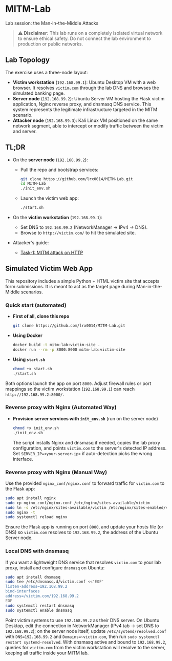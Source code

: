 # MITM-Lab
Lab session: the Man-in-the-Middle Attacks

> **⚠️ Disclaimer:** This lab runs on a completely isolated virtual network to ensure ethical safety. Do not connect the lab environment to production or public networks.

## Lab Topology

The exercise uses a three-node layout:

- **Victim workstation** (`192.168.99.1`): Ubuntu Desktop VM with a web browser. It resolves `victim.com` through the lab DNS and browses the simulated banking page.
- **Server node** (`192.168.99.2`): Ubuntu Server VM hosting the Flask victim application, Nginx reverse proxy, and dnsmasq DNS service. This system represents the legitimate infrastructure targeted in the MITM scenario.
- **Attacker node** (`192.168.99.3`): Kali Linux VM positioned on the same network segment, able to intercept or modify traffic between the victim and server.

## TL;DR

- On the **server node** (`192.168.99.2`):
  - Pull the repo and bootstrap services:
    ```bash
    git clone https://github.com/lrx0014/MITM-Lab.git
    cd MITM-Lab
    ./init_env.sh
    ```
  - Launch the victim web app:
    ```bash
    ./start.sh
    ```
- On the **victim workstation** (`192.168.99.1`):
  - Set DNS to `192.168.99.2` (NetworkManager → IPv4 → DNS).
  - Browse to `http://victim.com/` to hit the simulated site.

- Attacker's guide:
  - [Task-1: MITM attack on HTTP](./attack_guide/MITM_HTTP.md)

## Simulated Victim Web App

This repository includes a simple Python + HTML victim site that accepts form submissions. It is meant to act as the target page during Man-in-the-Middle scenarios.

### Quick start (automated)

- **First of all, clone this repo**

  ```bash
  git clone https://github.com/lrx0014/MITM-Lab.git
  ```

- **Using Docker**

  ```bash
  docker build -t mitm-lab:victim-site .
  docker run --rm -p 8000:8000 mitm-lab:victim-site
  ```

- **Using `start.sh`**

  ```bash
  chmod +x start.sh
  ./start.sh
  ```

Both options launch the app on port `8000`. Adjust firewall rules or port mappings so the victim workstation (`192.168.99.1`) can reach `http://192.168.99.2:8000/`.


### Reverse proxy with Nginx (Automated Way)
- **Provision server services with `init_env.sh`** (run on the server node)

  ```bash
  chmod +x init_env.sh
  ./init_env.sh
  ```

  The script installs Nginx and dnsmasq if needed, copies the lab proxy configuration, and points `victim.com` to the server's detected IP address. Set `SERVER_IP=<your-server-ip>` if auto-detection picks the wrong interface.


### Reverse proxy with Nginx (Manual Way)

Use the provided `nginx_conf/nginx.conf` to forward traffic for `victim.com` to the Flask app:

```bash
sudo apt install nginx
sudo cp nginx_conf/nginx.conf /etc/nginx/sites-available/victim
sudo ln -s /etc/nginx/sites-available/victim /etc/nginx/sites-enabled/victim
sudo nginx -t
sudo systemctl reload nginx
```

Ensure the Flask app is running on port `8000`, and update your hosts file (or DNS) so `victim.com` resolves to `192.168.99.2`, the address of the Ubuntu Server node.

### Local DNS with dnsmasq

If you want a lightweight DNS service that resolves `victim.com` to your lab proxy, install and configure `dnsmasq` on Ubuntu:

```bash
sudo apt install dnsmasq
sudo tee /etc/dnsmasq.d/victim.conf <<'EOF'
listen-address=192.168.99.2
bind-interfaces
address=/victim.com/192.168.99.2
EOF
sudo systemctl restart dnsmasq
sudo systemctl enable dnsmasq
```

Point victim systems to use `192.168.99.2` as their DNS server. On Ubuntu Desktop, edit the connection in NetworkManager (IPv4 tab → set DNS to `192.168.99.2`); on the server node itself, update `/etc/systemd/resolved.conf` with `DNS=192.168.99.2` and `Domains=~victim.com`, then run `sudo systemctl restart systemd-resolved`. With dnsmasq active and bound to `192.168.99.2`, queries for `victim.com` from the victim workstation will resolve to the server, keeping all traffic inside your MITM lab.
